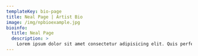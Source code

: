 ```yaml
---
templateKey: bio-page
title: Neal Page | Artist Bio
image: /img/npbioexample.jpg
bioinfo:
  title: Neal Page
  description: >
    Lorem ipsum dolor sit amet consectetur adipisicing elit. Quis perferendis nihil obcaecati quas sequi voluptatum suscipit harum exercitationem qui nulla adipisci, vel voluptatibus ab consequatur dignissimos, quasi dicta molestiae eum optio. Culpa eius delectus magni reprehenderit voluptate soluta laboriosam. Quod dignissimos non iusto asperiores explicabo sapiente tenetur soluta placeat vel provident repellendus magni consectetur aut temporibus animi, ipsam quae possimus?
---
```

